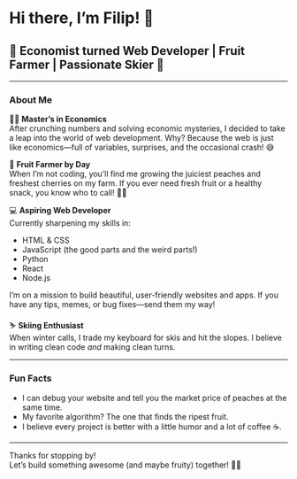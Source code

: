 # Hi there, I’m Filip! 🦖

## 🍑 Economist turned Web Developer | Fruit Farmer | Passionate Skier 🎿

---

### About Me

👨‍🎓 **Master’s in Economics**  
After crunching numbers and solving economic mysteries, I decided to take a leap into the world of web development. Why? Because the web is just like economics—full of variables, surprises, and the occasional crash! 😅

🌱 **Fruit Farmer by Day**  
When I’m not coding, you’ll find me growing the juiciest peaches and freshest cherries on my farm. If you ever need fresh fruit or a healthy snack, you know who to call! 🍑🍒

💻 **Aspiring Web Developer**  
Currently sharpening my skills in:
- HTML & CSS
- JavaScript (the good parts and the weird parts!)
- Python
- React
- Node.js

I’m on a mission to build beautiful, user-friendly websites and apps. If you have any tips, memes, or bug fixes—send them my way!

⛷️ **Skiing Enthusiast**  
When winter calls, I trade my keyboard for skis and hit the slopes. I believe in writing clean code *and* making clean turns. 

---

### Fun Facts

- I can debug your website and tell you the market price of peaches at the same time.
- My favorite algorithm? The one that finds the ripest fruit.
- I believe every project is better with a little humor and a lot of coffee ☕.

---

Thanks for stopping by!  
Let’s build something awesome (and maybe fruity) together! 🚀🍑
